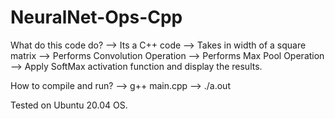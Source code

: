 # NeuralNet-Ops-Cpp

What do this code do?
--> Its a C++ code
--> Takes in width of a square matrix --> Performs Convolution Operation --> Performs Max Pool Operation --> Apply SoftMax activation function and display the results.

How to compile and run?
--> g++ main.cpp
--> ./a.out

Tested on Ubuntu 20.04 OS.
